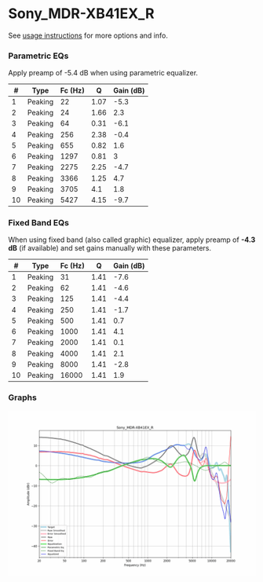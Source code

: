 # Sony_MDR-XB41EX_R
See [usage instructions](https://github.com/jaakkopasanen/AutoEq#usage) for more options and info.

### Parametric EQs
Apply preamp of -5.4 dB when using parametric equalizer.

|   # | Type    |   Fc (Hz) |    Q |   Gain (dB) |
|-----|---------|-----------|------|-------------|
|   1 | Peaking |        22 | 1.07 |        -5.3 |
|   2 | Peaking |        24 | 1.66 |         2.3 |
|   3 | Peaking |        64 | 0.31 |        -6.1 |
|   4 | Peaking |       256 | 2.38 |        -0.4 |
|   5 | Peaking |       655 | 0.82 |         1.6 |
|   6 | Peaking |      1297 | 0.81 |         3   |
|   7 | Peaking |      2275 | 2.25 |        -4.7 |
|   8 | Peaking |      3366 | 1.25 |         4.7 |
|   9 | Peaking |      3705 | 4.1  |         1.8 |
|  10 | Peaking |      5427 | 4.15 |        -9.7 |

### Fixed Band EQs
When using fixed band (also called graphic) equalizer, apply preamp of **-4.3 dB** (if available) and set gains manually with these parameters.

|   # | Type    |   Fc (Hz) |    Q |   Gain (dB) |
|-----|---------|-----------|------|-------------|
|   1 | Peaking |        31 | 1.41 |        -7.6 |
|   2 | Peaking |        62 | 1.41 |        -4.6 |
|   3 | Peaking |       125 | 1.41 |        -4.4 |
|   4 | Peaking |       250 | 1.41 |        -1.7 |
|   5 | Peaking |       500 | 1.41 |         0.7 |
|   6 | Peaking |      1000 | 1.41 |         4.1 |
|   7 | Peaking |      2000 | 1.41 |         0.1 |
|   8 | Peaking |      4000 | 1.41 |         2.1 |
|   9 | Peaking |      8000 | 1.41 |        -2.8 |
|  10 | Peaking |     16000 | 1.41 |         1.9 |

### Graphs
![](./Sony_MDR-XB41EX_R.png)
